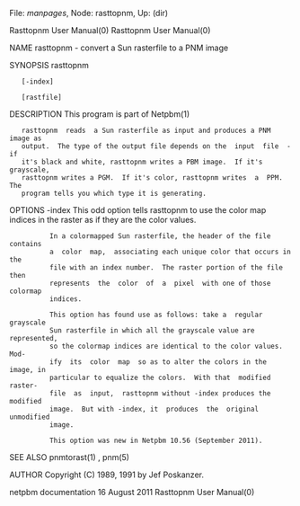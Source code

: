 File: *manpages*,  Node: rasttopnm,  Up: (dir)

Rasttopnm User Manual(0)                              Rasttopnm User Manual(0)



NAME
       rasttopnm - convert a Sun rasterfile to a PNM image


SYNOPSIS
       rasttopnm

       [-index]

       [rastfile]


DESCRIPTION
       This program is part of Netpbm(1)

       rasttopnm  reads  a Sun rasterfile as input and produces a PNM image as
       output.  The type of the output file depends on the  input  file  -  if
       it's black and white, rasttopnm writes a PBM image.  If it's grayscale,
       rasttopnm writes a PGM.  If it's color, rasttopnm writes  a  PPM.   The
       program tells you which type it is generating.


OPTIONS
       -index This  odd option tells rasttopnm to use the color map indices in
              the raster as if they are the color values.

              In a colormapped Sun rasterfile, the header of the file contains
              a  color  map,  associating each unique color that occurs in the
              file with an index number.  The raster portion of the file  then
              represents  the  color  of  a  pixel  with one of those colormap
              indices.

              This option has found use as follows: take a  regular  grayscale
              Sun rasterfile in which all the grayscale value are represented,
              so the colormap indices are identical to the color values.  Mod-
              ify  its  color  map  so as to alter the colors in the image, in
              particular to equalize the colors.  With that  modified  raster-
              file  as  input,  rasttopnm without -index produces the modified
              image.  But with -index, it  produces  the  original  unmodified
              image.

              This option was new in Netpbm 10.56 (September 2011).




SEE ALSO
       pnmtorast(1) , pnm(5)



AUTHOR
       Copyright (C) 1989, 1991 by Jef Poskanzer.



netpbm documentation            16 August 2011        Rasttopnm User Manual(0)
